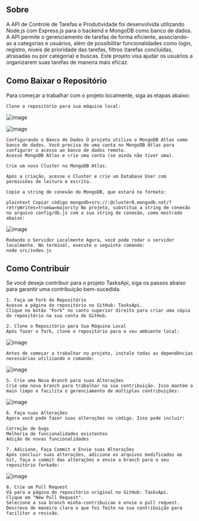## Sobre
A API de Controle de Tarefas e Produtividade foi desenvolvida utilizando Node.js com Express.js para o backend e MongoDB como banco de dados. A API permite o gerenciamento de tarefas de forma eficiente, associando-as a categorias e usuários, além de possibilitar funcionalidades como login, registro, níveis de prioridade das tarefas, filtros (tarefas concluídas, atrasadas ou por categoria) e buscas. Este projeto visa ajudar os usuários a organizarem suas tarefas de maneira mais eficaz.

## Como Baixar o Repositório
Para começar a trabalhar com o projeto localmente, siga as etapas abaixo:
```
Clone o repositório para sua máquina local:
```
![image](https://github.com/user-attachments/assets/1c7b7898-726d-4dc1-9534-12880a168674)

![image](https://github.com/user-attachments/assets/198627fe-07ee-4da8-b174-53b709ebcdef)
```
Configurando o Banco de Dados O projeto utiliza o MongoDB Atlas como banco de dados. Você precisa de uma conta no MongoDB Atlas para configurar o acesso ao banco de dados remoto.
Acesse MongoDB Atlas e crie uma conta (se ainda não tiver uma).
```
```
Crie um novo Cluster no MongoDB Atlas.

Após a criação, acesse o Cluster e crie um Database User com permissões de leitura e escrita.

Copie a string de conexão do MongoDB, que estará no formato:

plaintext Copiar código mongodb+srv://:@cluster0.mongodb.net/?retryWrites=true&w=majority No projeto, substitua a string de conexão no arquivo config/db.js com a sua string de conexão, como mostrado abaixo:
```
![image](https://github.com/user-attachments/assets/862094be-5080-4224-8549-e9ca6d4b8cc4)
```
Rodando o Servidor Localmente Agora, você pode rodar o servidor localmente. No terminal, execute o seguinte comando:
node src/index.js
```

## Como Contribuir
Se você deseja contribuir para o projeto TasksApi, siga os passos abaixo para garantir uma contribuição bem-sucedida.
```
1. Faça um Fork do Repositório
Acesse a página do repositório no GitHub: TasksApi.
Clique no botão "Fork" no canto superior direito para criar uma cópia do repositório na sua conta do GitHub.
```
```
2. Clone o Repositório para Sua Máquina Local
Após fazer o fork, clone o repositório para o seu ambiente local:
```
![image](https://github.com/user-attachments/assets/650398d7-863b-462d-a7bb-32a9d51c2467)
```
Antes de começar a trabalhar no projeto, instale todas as dependências necessárias utilizando o comando:
```
  ![image](https://github.com/user-attachments/assets/3fd5457f-68ef-4115-bf8e-3b7a163364eb)
```
5. Crie uma Nova Branch para suas Alterações
Crie uma nova branch para trabalhar na sua contribuição. Isso mantém o main limpo e facilita o gerenciamento de múltiplas contribuições:
```
![image](https://github.com/user-attachments/assets/8bb09fb4-bada-41c7-aa52-d510f138ff56)
```
6. Faça suas Alterações
Agora você pode fazer suas alterações no código. Isso pode incluir:

Correção de bugs
Melhoria de funcionalidades existentes
Adição de novas funcionalidades
```
```
7. Adicione, Faça Commit e Envie suas Alterações
Após concluir suas alterações, adicione os arquivos modificados ao Git, faça o commit das alterações e envie a branch para o seu repositório forkado:
```
![image](https://github.com/user-attachments/assets/6ad320a2-1899-45f2-8550-e686c5c6c746)
```
8. Crie um Pull Request
Vá para a página do repositório original no GitHub: TasksApi.
Clique em "New Pull Request".
Selecione a sua branch minha-contribuicao e envie o pull request.
Descreva de maneira clara o que foi feito na sua contribuição para facilitar a revisão.
```
